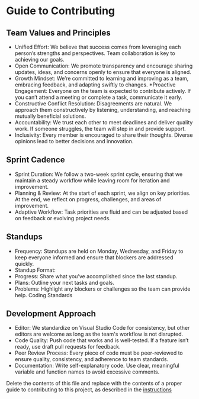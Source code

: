 # Guide to Contributing

## Team Values and Principles

* Unified Effort: We believe that success comes from leveraging each person’s strengths and perspectives. Team collaboration is key to achieving our goals.
* Open Communication: We promote transparency and encourage sharing updates, ideas, and concerns openly to ensure that everyone is aligned.
* Growth Mindset: We’re committed to learning and improving as a team, embracing feedback, and adapting swiftly to changes.
*Proactive Engagement: Everyone on the team is expected to contribute actively. If you can’t attend a meeting or complete a task, communicate it early.
* Constructive Conflict Resolution: Disagreements are natural. We approach them constructively by listening, understanding, and reaching mutually beneficial solutions.
* Accountability: We trust each other to meet deadlines and deliver quality work. If someone struggles, the team will step in and provide support.
* Inclusivity: Every member is encouraged to share their thoughts. Diverse opinions lead to better decisions and innovation.


## Sprint Cadence

* Sprint Duration: We follow a two-week sprint cycle, ensuring that we maintain a steady workflow while leaving room for iteration and improvement.
* Planning & Review: At the start of each sprint, we align on key priorities. At the end, we reflect on progress, challenges, and areas of improvement.
* Adaptive Workflow: Task priorities are fluid and can be adjusted based on feedback or evolving project needs.

## Standups

* Frequency: Standups are held on Monday, Wednesday, and Friday to keep everyone informed and ensure that blockers are addressed quickly.
* Standup Format:
* Progress: Share what you’ve accomplished since the last standup.
* Plans: Outline your next tasks and goals.
* Problems: Highlight any blockers or challenges so the team can provide help.
Coding Standards

## Development Approach

* Editor: We standardize on Visual Studio Code for consistency, but other editors are welcome as long as the team's workflow is not disrupted.
* Code Quality: Push code that works and is well-tested. If a feature isn’t ready, use draft pull requests for feedback.
* Peer Review Process: Every piece of code must be peer-reviewed to ensure quality, consistency, and adherence to team standards.
* Documentation: Write self-explanatory code. Use clear, meaningful variable and function names to avoid excessive comments.






Delete the contents of this file and replace with the contents of a proper guide to contributing to this project, as described in the [instructions](./instructions-0c-project-setup#contributingmd)
